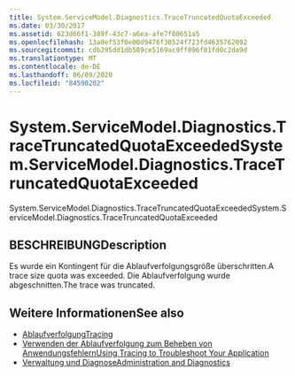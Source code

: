 ```yaml
---
title: System.ServiceModel.Diagnostics.TraceTruncatedQuotaExceeded
ms.date: 03/30/2017
ms.assetid: 623d66f1-389f-43c7-a6ea-afe7f80651a5
ms.openlocfilehash: 13a8ef53f0e00d9476f30524f723fd4635762092
ms.sourcegitcommit: cdb295dd1db589ce5169ac9ff096f01fd0c2da9d
ms.translationtype: MT
ms.contentlocale: de-DE
ms.lasthandoff: 06/09/2020
ms.locfileid: "84598202"
---
```

# <a name="systemservicemodeldiagnosticstracetruncatedquotaexceeded"></a><span data-ttu-id="a04e0-102">System.ServiceModel.Diagnostics.TraceTruncatedQuotaExceeded</span><span class="sxs-lookup"><span data-stu-id="a04e0-102">System.ServiceModel.Diagnostics.TraceTruncatedQuotaExceeded</span></span>
<span data-ttu-id="a04e0-103">System.ServiceModel.Diagnostics.TraceTruncatedQuotaExceeded</span><span class="sxs-lookup"><span data-stu-id="a04e0-103">System.ServiceModel.Diagnostics.TraceTruncatedQuotaExceeded</span></span>  
  
## <a name="description"></a><span data-ttu-id="a04e0-104">BESCHREIBUNG</span><span class="sxs-lookup"><span data-stu-id="a04e0-104">Description</span></span>  
 <span data-ttu-id="a04e0-105">Es wurde ein Kontingent für die Ablaufverfolgungsgröße überschritten.</span><span class="sxs-lookup"><span data-stu-id="a04e0-105">A trace size quota was exceeded.</span></span> <span data-ttu-id="a04e0-106">Die Ablaufverfolgung wurde abgeschnitten.</span><span class="sxs-lookup"><span data-stu-id="a04e0-106">The trace was truncated.</span></span>  
  
## <a name="see-also"></a><span data-ttu-id="a04e0-107">Weitere Informationen</span><span class="sxs-lookup"><span data-stu-id="a04e0-107">See also</span></span>

- [<span data-ttu-id="a04e0-108">Ablaufverfolgung</span><span class="sxs-lookup"><span data-stu-id="a04e0-108">Tracing</span></span>](index.md)
- [<span data-ttu-id="a04e0-109">Verwenden der Ablaufverfolgung zum Beheben von Anwendungsfehlern</span><span class="sxs-lookup"><span data-stu-id="a04e0-109">Using Tracing to Troubleshoot Your Application</span></span>](using-tracing-to-troubleshoot-your-application.md)
- [<span data-ttu-id="a04e0-110">Verwaltung und Diagnose</span><span class="sxs-lookup"><span data-stu-id="a04e0-110">Administration and Diagnostics</span></span>](../index.md)
